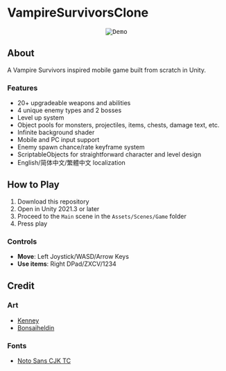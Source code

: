 # VampireSurvivorsClone
<p align="center">
  <kbd>
    <img src="https://github.com/matthiasbroske/VampireSurvivorsClone/assets/82914350/03974781-70b2-45ed-bbd6-7148efcebbd7" alt="Demo"/>
  </kbd>
</p>

## About
A Vampire Survivors inspired mobile game built from scratch in Unity.

### Features
- 20+ upgradeable weapons and abilities
- 4 unique enemy types and 2 bosses
- Level up system
- Object pools for monsters, projectiles, items, chests, damage text, etc.
- Infinite background shader
- Mobile and PC input support
- Enemy spawn chance/rate keyframe system
- ScriptableObjects for straightforward character and level design
- English/简体中文/繁體中文 localization

## How to Play
1. Download this repository
2. Open in Unity 2021.3 or later
3. Proceed to the `Main` scene in the `Assets/Scenes/Game` folder
4. Press play

### Controls
- **Move**: Left Joystick/WASD/Arrow Keys
- **Use items**: Right DPad/ZXCV/1234

## Credit
### Art
- [Kenney](https://www.kenney.nl/assets)
- [Bonsaiheldin](https://opengameart.org/content/gold-treasure-icons-16x16)
### Fonts
- [Noto Sans CJK TC](https://fonts.google.com/noto/specimen/Noto+Sans+TC/about)
